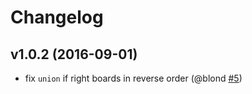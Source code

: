 Changelog
=========

v1.0.2 (2016-09-01)
-------------------

* fix `union` if right boards in reverse order (@blond [#5])

[#5]: [https://github.com/blond/rangem/pull/5]
